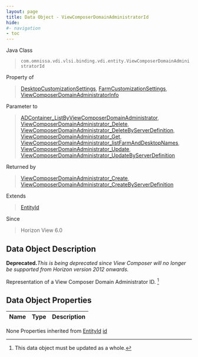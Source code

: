 ```yaml
---
layout: page
title: Data Object - ViewComposerDomainAdministratorId
hide:
#- navigation
- toc
---
```








Java Class
> `com.omnissa.vdi.vlsi.binding.vdi.entity.ViewComposerDomainAdministratorId`

Property of
> [DesktopCustomizationSettings](vdi.resources.Desktop.CustomizationSettings.md#field_detail), [FarmCustomizationSettings](vdi.resources.Farm.CustomizationSettings.md#field_detail), [ViewComposerDomainAdministratorInfo](vdi.utils.viewcomposer.ViewComposerDomainAdministrator.ViewComposerDomainAdministratorInfo.md#field_detail)

Parameter to
> [ADContainer_ListByViewComposerDomainAdministrator](vdi.utils.ADContainer.md#listByViewComposerDomainAdministrator), [ViewComposerDomainAdministrator_Delete](vdi.utils.viewcomposer.ViewComposerDomainAdministrator.md#delete), [ViewComposerDomainAdministrator_DeleteByServerDefinition](vdi.utils.viewcomposer.ViewComposerDomainAdministrator.md#deleteByServerDefinition), [ViewComposerDomainAdministrator_Get](vdi.utils.viewcomposer.ViewComposerDomainAdministrator.md#get), [ViewComposerDomainAdministrator_listFarmAndDesktopNames](vdi.utils.viewcomposer.ViewComposerDomainAdministrator.md#listFarmAndDesktopNames), [ViewComposerDomainAdministrator_Update](vdi.utils.viewcomposer.ViewComposerDomainAdministrator.md#update), [ViewComposerDomainAdministrator_UpdateByServerDefinition](vdi.utils.viewcomposer.ViewComposerDomainAdministrator.md#updateByServerDefinition)

Returned by
> [ViewComposerDomainAdministrator_Create](vdi.utils.viewcomposer.ViewComposerDomainAdministrator.md#create), [ViewComposerDomainAdministrator_CreateByServerDefinition](vdi.utils.viewcomposer.ViewComposerDomainAdministrator.md#createByServerDefinition)

Extends
> [EntityId](vdi.EntityId.md)

Since
> Horizon View 6.0


## Data Object Description

**Deprecated.**_This is being deprecated since View Composer will no longer be supported from Horizon version 2012 onwards._

Representation of a View Composer Domain Administrator ID.
 [^167]



## Data Object Properties

 Name | Type | Description
:---|:---:|:---
None
Properties inherited from [EntityId](vdi.EntityId.md)
[id](vdi.EntityId.md#id)


 


[^167]: This data object must be updated as a whole.